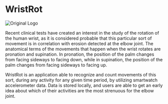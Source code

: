 # WristRot

![Original Logo](https://user-images.githubusercontent.com/86923885/156078560-ba481b78-3307-4d8b-be6a-a3da3e0a3ecf.png)

Recent clinical tests have created an interest in the study of the rotation of the human wrist, as it is considered probable that this particular sort of movement is in correlation with erosion detected at the elbow joint. The anatomical terms of the movements that happen when the wrist rotates are pronation and supination. In pronation, the position of the palm changes from facing sideways to facing down, while in supination, the position of the palm changes from facing sideways to facing up.

WristRot is an application able to recognize and count movements of this sort, during any activity for any given time period, by utilizing smartwatch accelerometer data. Data is stored locally, and users are able to get an early idea about which of their activities are the most strenuous for the elbow joint.
